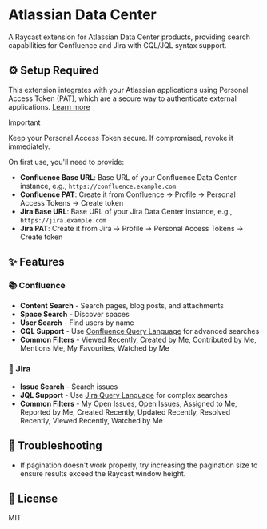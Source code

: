 # Atlassian Data Center

A Raycast extension for Atlassian Data Center products, providing search capabilities for Confluence and Jira with CQL/JQL syntax support.

## ⚙️ Setup Required

This extension integrates with your Atlassian applications using Personal Access Token (PAT), which are a secure way to authenticate external applications. [Learn more](https://confluence.atlassian.com/enterprise/using-personal-access-tokens-1026032365.html)

> [!IMPORTANT]
> Keep your Personal Access Token secure. If compromised, revoke it immediately.

On first use, you'll need to provide:

- **Confluence Base URL**: Base URL of your Confluence Data Center instance, e.g., `https://confluence.example.com`
- **Confluence PAT**: Create it from Confluence → Profile → Personal Access Tokens → Create token
- **Jira Base URL**: Base URL of your Jira Data Center instance, e.g., `https://jira.example.com`
- **Jira PAT**: Create it from Jira → Profile → Personal Access Tokens → Create token

## ✨ Features

### 📚 Confluence

- **Content Search** - Search pages, blog posts, and attachments
- **Space Search** - Discover spaces
- **User Search** - Find users by name
- **CQL Support** - Use [Confluence Query Language](https://developer.atlassian.com/server/confluence/rest/v1020/intro/#advanced-searching-using-cql) for advanced searches
- **Common Filters** - Viewed Recently, Created by Me, Contributed by Me, Mentions Me, My Favourites, Watched by Me

### 🐛 Jira

- **Issue Search** - Search issues
- **JQL Support** - Use [Jira Query Language](https://confluence.atlassian.com/jiracoreserver/advanced-searching-939937709.html) for complex searches
- **Common Filters** - My Open Issues, Open Issues, Assigned to Me, Reported by Me, Created Recently, Updated Recently, Resolved Recently, Viewed Recently, Watched by Me

## 🔧 Troubleshooting

- If pagination doesn't work properly, try increasing the pagination size to ensure results exceed the Raycast window height.

## 📄 License

MIT
